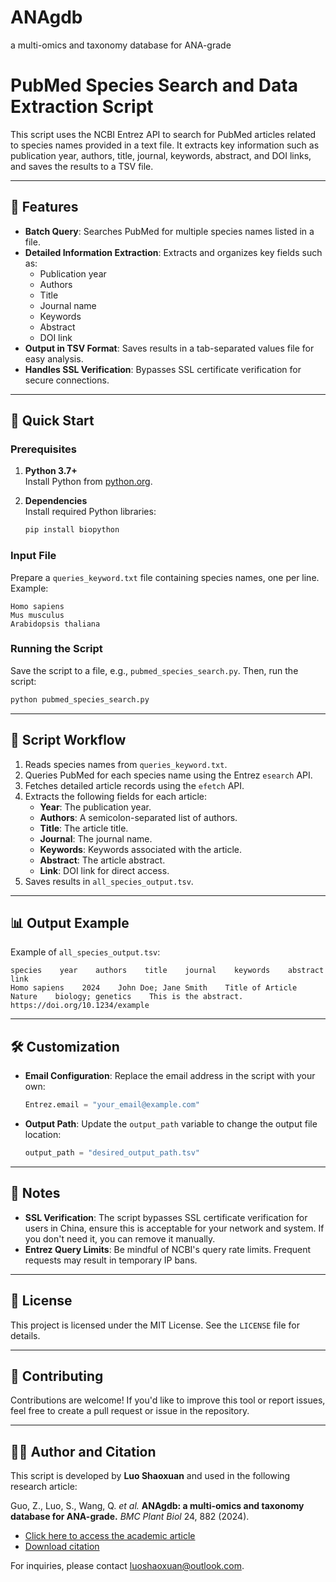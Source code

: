 # ANAgdb

a multi-omics and taxonomy database for ANA-grade

# PubMed Species Search and Data Extraction Script

This script uses the NCBI Entrez API to search for PubMed articles related to species names provided in a text file. It extracts key information such as publication year, authors, title, journal, keywords, abstract, and DOI links, and saves the results to a TSV file.

---

## 🌟 Features

- **Batch Query**: Searches PubMed for multiple species names listed in a file.
- **Detailed Information Extraction**: Extracts and organizes key fields such as:
  - Publication year
  - Authors
  - Title
  - Journal name
  - Keywords
  - Abstract
  - DOI link
- **Output in TSV Format**: Saves results in a tab-separated values file for easy analysis.
- **Handles SSL Verification**: Bypasses SSL certificate verification for secure connections.

---

## 🚀 Quick Start

### Prerequisites

1. **Python 3.7+**  
   Install Python from [python.org](https://www.python.org/).

2. **Dependencies**  
   Install required Python libraries:
   ```bash
   pip install biopython
   ```

### Input File

Prepare a `queries_keyword.txt` file containing species names, one per line. Example:
```
Homo sapiens
Mus musculus
Arabidopsis thaliana
```

### Running the Script

Save the script to a file, e.g., `pubmed_species_search.py`. Then, run the script:
```bash
python pubmed_species_search.py
```

---

## 🔧 Script Workflow

1. Reads species names from `queries_keyword.txt`.
2. Queries PubMed for each species name using the Entrez `esearch` API.
3. Fetches detailed article records using the `efetch` API.
4. Extracts the following fields for each article:
   - **Year**: The publication year.
   - **Authors**: A semicolon-separated list of authors.
   - **Title**: The article title.
   - **Journal**: The journal name.
   - **Keywords**: Keywords associated with the article.
   - **Abstract**: The article abstract.
   - **Link**: DOI link for direct access.
5. Saves results in `all_species_output.tsv`.

---

## 📊 Output Example

Example of `all_species_output.tsv`:
```
species    year    authors    title    journal    keywords    abstract    link
Homo sapiens    2024    John Doe; Jane Smith    Title of Article    Nature    biology; genetics    This is the abstract.    https://doi.org/10.1234/example
```

---

## 🛠️ Customization

- **Email Configuration**: Replace the email address in the script with your own:
  ```python
  Entrez.email = "your_email@example.com"
  ```
- **Output Path**: Update the `output_path` variable to change the output file location:
  ```python
  output_path = "desired_output_path.tsv"
  ```

---

## 📝 Notes

- **SSL Verification**: The script bypasses SSL certificate verification for users in China, ensure this is acceptable for your network and system. If you don't need it, you can remove it manually.
- **Entrez Query Limits**: Be mindful of NCBI's query rate limits. Frequent requests may result in temporary IP bans.

---

## 📜 License

This project is licensed under the MIT License. See the `LICENSE` file for details.

---

## 🤝 Contributing

Contributions are welcome! If you'd like to improve this tool or report issues, feel free to create a pull request or issue in the repository.

---

## 🧑‍💻 Author and Citation

This script is developed by **Luo Shaoxuan** and used in the following research article: 

Guo, Z., Luo, S., Wang, Q. *et al.* **ANAgdb: a multi-omics and taxonomy database for ANA-grade.** *BMC Plant Biol* 24, 882 (2024).  
- [Click here to access the academic article](https://doi.org/10.1186/s12870-024-05613-4)  
- [Download citation](https://citation-needed.springer.com/v2/references/10.1186/s12870-024-05613-4?format=refman&flavour=citation)

For inquiries, please contact [luoshaoxuan@outlook.com](mailto:luoshaoxuan@outlook.com).
